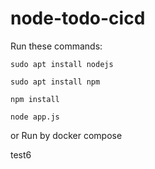 # node-todo-cicd

Run these commands:


`sudo apt install nodejs`


`sudo apt install npm`


`npm install`

`node app.js`

or Run by docker compose 

test6

